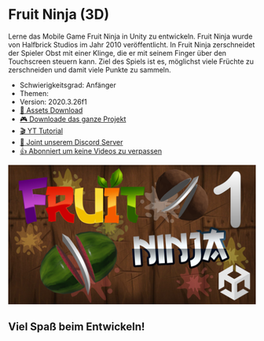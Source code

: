 # Fruit Ninja (3D)

Lerne das Mobile Game Fruit Ninja in Unity zu entwickeln. Fruit Ninja wurde von Halfbrick Studios im Jahr 2010 veröffentlicht. In Fruit Ninja zerschneidet der Spieler Obst mit einer Klinge, die er mit seinem Finger über den Touchscreen steuern kann. Ziel des Spiels ist es, möglichst viele Früchte zu zerschneiden und damit viele Punkte zu sammeln.

- Schwierigkeitsgrad: Anfänger
- Themen: 
- Version: 2020.3.26f1
- [🧰 Assets Download](https://github.com/PrezipGames/Flappy-Bird-New/raw/main/FlappyBirdAssets.unitypackage)
- [🎮 Downloade das ganze Projekt](https://github.com/PrezipGames/Flappy-Bird-New/archive/refs/heads/main.zip)
- [🎬 YT Tutorial](https://www.youtube.com/watch?v=R-QhOwWX3jU&t=21s)
- [💬 Joint unserem Discord Server](https://discord.gg/kusy4JQ4)
- [👍 Abonniert um keine Videos zu verpassen](https://www.youtube.com/@prezipgames)

![](Images/FruitNinja1.png)

## Viel Spaß beim Entwickeln!
